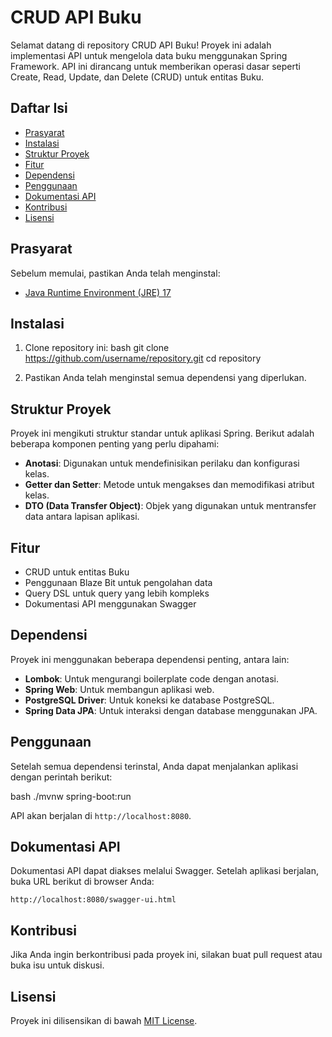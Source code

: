 # CRUD API Buku  
  
Selamat datang di repository CRUD API Buku! Proyek ini adalah implementasi API untuk mengelola data buku menggunakan Spring Framework. API ini dirancang untuk memberikan operasi dasar seperti Create, Read, Update, dan Delete (CRUD) untuk entitas Buku.  
  
## Daftar Isi  
  
- [Prasyarat](#prasyarat)  
- [Instalasi](#instalasi)  
- [Struktur Proyek](#struktur-proyek)  
- [Fitur](#fitur)  
- [Dependensi](#dependensi)  
- [Penggunaan](#penggunaan)  
- [Dokumentasi API](#dokumentasi-api)  
- [Kontribusi](#kontribusi)  
- [Lisensi](#lisensi)  
  
## Prasyarat  
  
Sebelum memulai, pastikan Anda telah menginstal:  
  
- [Java Runtime Environment (JRE) 17](https://www.oracle.com/java/technologies/javase-jre17-downloads.html)  
  
## Instalasi  
  
1. Clone repository ini:
bash
git clone 
https://github.com/username/repository.git
cd repository
  
2. Pastikan Anda telah menginstal semua dependensi yang diperlukan.  
  
## Struktur Proyek  
  
Proyek ini mengikuti struktur standar untuk aplikasi Spring. Berikut adalah beberapa komponen penting yang perlu dipahami:  
  
- **Anotasi**: Digunakan untuk mendefinisikan perilaku dan konfigurasi kelas.  
- **Getter dan Setter**: Metode untuk mengakses dan memodifikasi atribut kelas.  
- **DTO (Data Transfer Object)**: Objek yang digunakan untuk mentransfer data antara lapisan aplikasi.  
  
## Fitur  
  
- CRUD untuk entitas Buku  
- Penggunaan Blaze Bit untuk pengolahan data  
- Query DSL untuk query yang lebih kompleks  
- Dokumentasi API menggunakan Swagger  
  
## Dependensi  
  
Proyek ini menggunakan beberapa dependensi penting, antara lain:  
  
- **Lombok**: Untuk mengurangi boilerplate code dengan anotasi.  
- **Spring Web**: Untuk membangun aplikasi web.  
- **PostgreSQL Driver**: Untuk koneksi ke database PostgreSQL.  
- **Spring Data JPA**: Untuk interaksi dengan database menggunakan JPA.  
  
## Penggunaan  
  
Setelah semua dependensi terinstal, Anda dapat menjalankan aplikasi dengan perintah berikut:  
  
bash
./mvnw spring-boot:run

  
API akan berjalan di `http://localhost:8080`.  
  
## Dokumentasi API  
  
Dokumentasi API dapat diakses melalui Swagger. Setelah aplikasi berjalan, buka URL berikut di browser Anda:  
  
`http://localhost:8080/swagger-ui.html`

  
## Kontribusi  
  
Jika Anda ingin berkontribusi pada proyek ini, silakan buat pull request atau buka isu untuk diskusi.  
  
## Lisensi  
  
Proyek ini dilisensikan di bawah [MIT License](LICENSE).  
